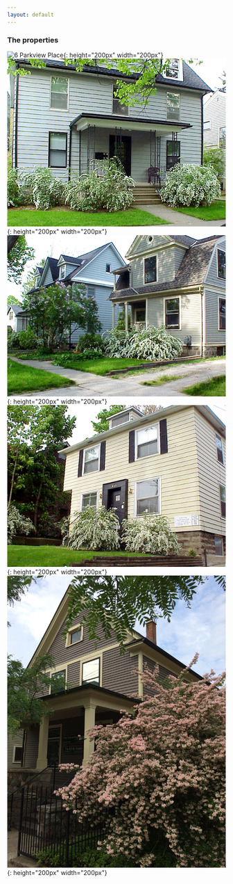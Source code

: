 ```yaml
---
layout: default
---
```


### The properties
![6 Parkview Place](/assets/images/Exteriors/6Parkview.jpg){: height="200px" width="200px"}
![437 Second St](/assets/images/Exteriors/437Second.jpg){: height="200px" width="200px"}
![441 Second St](/assets/images/Exteriors/441Second.jpg){: height="200px" width="200px"}
![621 Division St](/assets/images/Exteriors/621Division.jpg){: height="200px" width="200px"}
![342 Ashley St](/assets/images/Exteriors/342Ashley.jpg){: height="200px" width="200px"}

